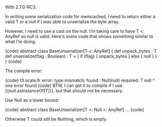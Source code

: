 With 2.7.0-RC3.

In writing some serialization code for memcached, I need to return
either a valid T or a null if I was able to unserialize the byte
array.

However, I need to use a cast on the null.  I'm taking care to have
T <: AnyRef so null is valid.  Here's some code that shows something
similar to what I'm doing.

{code}
abstract class BaseUnserializer[T <: AnyRef]
{
  def unpack_bytes : T
  def unserialize(flag : Boolean) : T = {
    if (flag) {
      unpack_bytes
    }
    else {
      null
    }
  }
}
{code}

The compile error:

{code}
t3.scala:9: error: type mismatch;
 found   : Null(null)
 required: T
      null
      ^
one error found
{code}
BTW, I can get it to compile if I use {{null.asInstanceOf[T]}}, but
that should not be necessary.

Use Null as a lower bound:

{code}
abstract class BaseUnserializer[T >: Null <: AnyRef] ...
{code}

Otherwise T could still be Nothing, which is empty.
